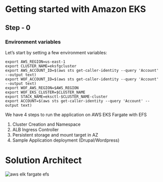 # Getting started with Amazon EKS

## Step - 0

### Environment variables

Let’s start by setting a few environment variables:

```
export AWS_REGION=us-east-1 
export CLUSTER_NAME=eksfgcluster
export AWS_ACCOUNT_ID=$(aws sts get-caller-identity --query 'Account' --output text)
export WOF_ACCOUNT_ID=$(aws sts get-caller-identity --query 'Account' --output text)
export WOF_AWS_REGION=$AWS_REGION
export WOF_EKS_CLUSTER=$CLUSTER_NAME
export STACK_NAME=eksctl-$CLUSTER_NAME-cluster
export ACCOUNT=$(aws sts get-caller-identity --query 'Account' --output text)
```
We have 4 steps to run the application on AWS EKS Fargate with EFS

1. Cluster Creation and Namespace
2. ALB Ingress Controller
3. Persistent storage and mount target in AZ
4. Sample Application deployment (Drupal/Wordpress)

# Solution Architect

![aws elk fargate efs](aws-eks-fargate-efs.jpg) 